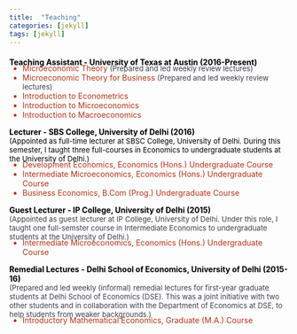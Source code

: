 ```yaml
---
title:  "Teaching"
categories: [jekyll]
tags: [jekyll]
---
```

<!---<h4><strong><p>University of Texas at Austin</p></strong></h4>-->
<p style="margin-top:20px;"><strong style="color:#000000;">Teaching Assistant - University of Texas at Austin (2016-Present) </strong></p>

<!---
<br />(<a href="" target="_blank">Course evaluations</a>)</p>
-->
<ul style="margin-top:-20px;">
  <li style="color:#b93318;">Microeconomic Theory   <font size="-1" style="color:#3d3e49;">(Prepared and led weekly review lectures)</font> </li>
  <li style="color:#b93318;">Microeconomic Theory for Business <font size="-1" style="color:#3d3e49;">(Prepared and led weekly review lectures)</font> </li>
  <li style="color:#b93318;">Introduction to Econometrics </li> 
  <li style="color:#b93318;">Introduction to Microeconomics </li> 
  <li style="color:#b93318;">Introduction to Macroeconomics </li>  
</ul> 

<!---<h4><strong><p style="margin-top:20px;">University of Delhi</p></strong></h4>-->
<p><strong style="color:#000000;">Lecturer - SBS College, University of Delhi  (2016) <br> </strong>
 <font size="-1" style="color:#000000;">(Appointed as full-time lecturer at SBSC College, University of Delhi. During this semester, I taught three full-courses in Economics to undergraduate students at the University of Delhi.)</font> </p>

<!---
<br />(<a href="" target="_blank">Course evaluations</a>)</p>
-->
<ul style="margin-top:-20px;">
  <li style="color:#b93318;">Development Economics, Economics (Hons.) Undergraduate Course </li>
  <li style="color:#b93318;">Intermediate Microeconomics, Economics (Hons.) Undergraduate Course </li>
  <li style="color:#b93318;">Business Economics, B.Com (Prog.) Undergraduate Course</li>
</ul>

<p><strong style="color:#000000;">Guest Lecturer - IP College, University of Delhi (2015) </strong><br>
 <font size="-1" style="color:#3d3e49;">(Appointed as guest lecturer at IP College, University of Delhi. Under this role, I taught one full-semster course in Intermediate Economics to undergraduate students at the University of Delhi.)</font> </p> 

<!---
<br />(<a href="" target="_blank">Course evaluations</a>)</p>
-->
<ul style="margin-top:-20px;">
<li style="color:#b93318;">Intermediate Microeconomics, Economics (Hons.) Undergraduate Course</li>
</ul>

<p><strong style="color:#000000;">Remedial Lectures - Delhi School of Economics, University of Delhi (2015-16) </strong> <br>
 <font size="-1" style="color:#3d3e49;">(Prepared and led weekly (informal) remedial lectures for first-year graduate students at Delhi School of Economics (DSE). This was a joint initiative with two other students and in collaboration with the Department of Economics at DSE, to help students from weaker backgrounds.) </font> </p>
 
<!---
<br />(<a href="" target="_blank">Course evaluations</a>)</p>
-->
<ul style="margin-top:-20px;">
<li style="color:#b93318;">Introductory Mathematical Economics, Graduate (M.A.) Course</li>
</ul>




